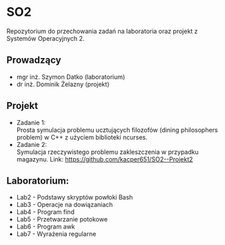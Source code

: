 # SO2
Repozytorium do przechowania zadań na laboratoria oraz projekt z Systemów Operacyjnych 2.
## Prowadzący
* mgr inż. Szymon Datko (laboratorium)
* dr inż. Dominik Żelazny (projekt)
## Projekt
* Zadanie 1:\
Prosta symulacja problemu ucztujących filozofów (dining philosophers problem) w C++ z użyciem biblioteki ncurses.
* Zadanie 2:\
Symulacja rzeczywistego problemu zakleszczenia w przypadku magazynu.
Link: https://github.com/kacper651/SO2--Projekt2

## Laboratorium:
* Lab2 - Podstawy skryptów powłoki Bash
* Lab3 - Operacje na dowiązaniach
* Lab4 - Program find
* Lab5 - Przetwarzanie potokowe
* Lab6 - Program awk
* Lab7 - Wyrażenia regularne
